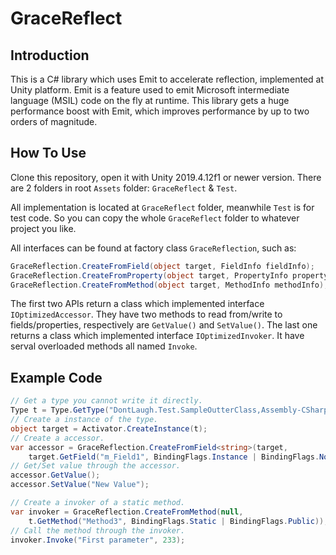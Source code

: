 # GraceReflect

## Introduction

This is a C# library which uses Emit to accelerate reflection, implemented at Unity platform. Emit is a feature used to emit Microsoft intermediate language (MSIL) code on the fly at runtime. This library gets a huge performance boost with Emit, which improves performance by up to two orders of magnitude.

## How To Use

Clone this repository, open it with Unity 2019.4.12f1 or newer version. There are 2 folders in root `Assets` folder: `GraceReflect` & `Test`.

All implementation is located at `GraceReflect` folder, meanwhile `Test` is for test code. So you can copy the whole `GraceReflect` folder to whatever project you like.

All interfaces can be found at factory class `GraceReflection`, such as:

``` c#
GraceReflection.CreateFromField(object target, FieldInfo fieldInfo);
GraceReflection.CreateFromProperty(object target, PropertyInfo propertyInfo);
GraceReflection.CreateFromMethod(object target, MethodInfo methodInfo);
```

The first two APIs return a class which implemented interface `IOptimizedAccessor`. They have two methods to read from/write to fields/properties, respectively are `GetValue()` and `SetValue()`. The last one returns a class which implemented interface `IOptimizedInvoker`. It have serval overloaded methods all named `Invoke`.

## Example Code

``` c#
// Get a type you cannot write it directly.
Type t = Type.GetType("DontLaugh.Test.SampleOutterClass,Assembly-CSharp");
// Create a instance of the type.
object target = Activator.CreateInstance(t);
// Create a accessor.
var accessor = GraceReflection.CreateFromField<string>(target,
    target.GetField("m_Field1", BindingFlags.Instance | BindingFlags.NonPublic));
// Get/Set value through the accessor.
accessor.GetValue();
accessor.SetValue("New Value");

// Create a invoker of a static method.
var invoker = GraceReflection.CreateFromMethod(null,
    t.GetMethod("Method3", BindingFlags.Static | BindingFlags.Public));
// Call the method through the invoker.
invoker.Invoke("First parameter", 233);
```

